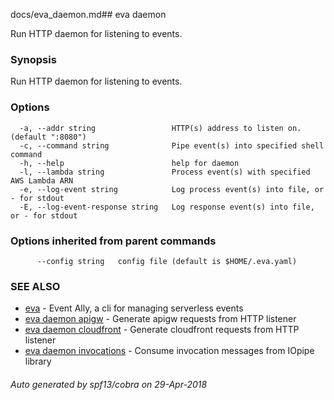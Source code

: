 docs/eva_daemon.md## eva daemon

Run HTTP daemon for listening to events.

### Synopsis

Run HTTP daemon for listening to events.

### Options

```
  -a, --addr string                 HTTP(s) address to listen on. (default ":8080")
  -c, --command string              Pipe event(s) into specified shell command
  -h, --help                        help for daemon
  -l, --lambda string               Process event(s) with specified AWS Lambda ARN
  -e, --log-event string            Log process event(s) into file, or - for stdout
  -E, --log-event-response string   Log response event(s) into file, or - for stdout
```

### Options inherited from parent commands

```
      --config string   config file (default is $HOME/.eva.yaml)
```

### SEE ALSO

* [eva](eva.md)	 - Event Ally, a cli for managing serverless events
* [eva daemon apigw](eva_daemon_apigw.md)	 - Generate apigw requests from HTTP listener
* [eva daemon cloudfront](eva_daemon_cloudfront.md)	 - Generate cloudfront requests from HTTP listener
* [eva daemon invocations](eva_daemon_invocations.md)	 - Consume invocation messages from IOpipe library

###### Auto generated by spf13/cobra on 29-Apr-2018
